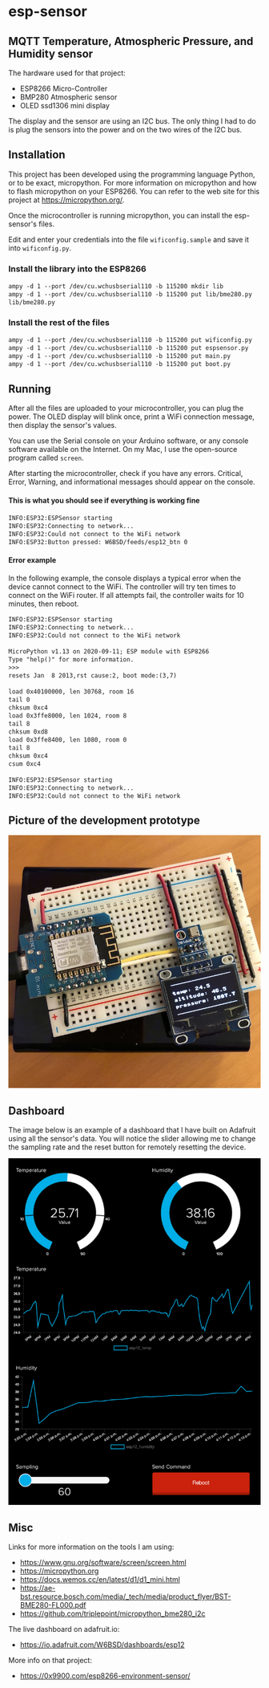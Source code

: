 # esp-sensor

## MQTT Temperature, Atmospheric Pressure, and Humidity sensor

The hardware used for that project:
  - ESP8266 Micro-Controller
  - BMP280 Atmospheric sensor
  - OLED ssd1306 mini display

The display and the sensor are using an I2C bus. The only thing I had to do is plug the sensors into the power and on the two wires of the I2C bus.

## Installation

This project has been developed using the programming language Python, or to be exact, micropython. For more information on micropython and how to flash micropython on your ESP8266. You can refer to the web site for this project at https://micropython.org/.

Once the microcontroller is running micropython, you can install the esp-sensor's files.

Edit and enter your credentials into the file `wificonfig.sample` and save it into `wificonfig.py`.

### Install the library into the ESP8266

```
ampy -d 1 --port /dev/cu.wchusbserial110 -b 115200 mkdir lib
ampy -d 1 --port /dev/cu.wchusbserial110 -b 115200 put lib/bme280.py lib/bme280.py
```

### Install the rest of the files

```
ampy -d 1 --port /dev/cu.wchusbserial110 -b 115200 put wificonfig.py
ampy -d 1 --port /dev/cu.wchusbserial110 -b 115200 put espsensor.py
ampy -d 1 --port /dev/cu.wchusbserial110 -b 115200 put main.py
ampy -d 1 --port /dev/cu.wchusbserial110 -b 115200 put boot.py
```

## Running

After all the files are uploaded to your microcontroller, you can plug the power. The OLED display will blink once, print a WiFi connection message, then display the sensor's values.

You can use the Serial console on your Arduino software, or any console software available on the Internet. On my Mac, I use the open-source program called `screen`.

After starting the microcontroller, check if you have any errors. Critical, Error, Warning, and informational messages should appear on the console.

#### This is what you should see if everything is working fine

```
INFO:ESP32:ESPSensor starting
INFO:ESP32:Connecting to network...
INFO:ESP32:Could not connect to the WiFi network
INFO:ESP32:Button pressed: W6BSD/feeds/esp12_btn 0
```

#### Error example

In the following example, the console displays a typical error when the device cannot connect to the WiFi. The controller will try ten times to connect on the WiFi router. If all attempts fail, the controller waits for 10 minutes, then reboot.

```
INFO:ESP32:ESPSensor starting
INFO:ESP32:Connecting to network...
INFO:ESP32:Could not connect to the WiFi network

MicroPython v1.13 on 2020-09-11; ESP module with ESP8266
Type "help()" for more information.
>>>
resets Jan  8 2013,rst cause:2, boot mode:(3,7)

load 0x40100000, len 30768, room 16
tail 0
chksum 0xc4
load 0x3ffe8000, len 1024, room 8
tail 8
chksum 0xd8
load 0x3ffe8400, len 1080, room 0
tail 8
chksum 0xc4
csum 0xc4

INFO:ESP32:ESPSensor starting
INFO:ESP32:Connecting to network...
INFO:ESP32:Could not connect to the WiFi network
```

## Picture of the development prototype

![Prototype](images/prototype.jpg)

## Dashboard

The image below is an example of a dashboard that I have built on Adafruit using all the sensor's data. You will notice the slider allowing me to change the sampling rate and the reset button for remotely resetting the device.

![Prototype](images/dashboard.png)

## Misc

Links for more information on the tools I am using:

  - https://www.gnu.org/software/screen/screen.html
  - https://micropython.org
  - https://docs.wemos.cc/en/latest/d1/d1_mini.html
  - https://ae-bst.resource.bosch.com/media/_tech/media/product_flyer/BST-BME280-FL000.pdf
  - https://github.com/triplepoint/micropython_bme280_i2c

The live dashboard on adafruit.io:

  - https://io.adafruit.com/W6BSD/dashboards/esp12

More info on that project:

  - https://0x9900.com/esp8266-environment-sensor/

